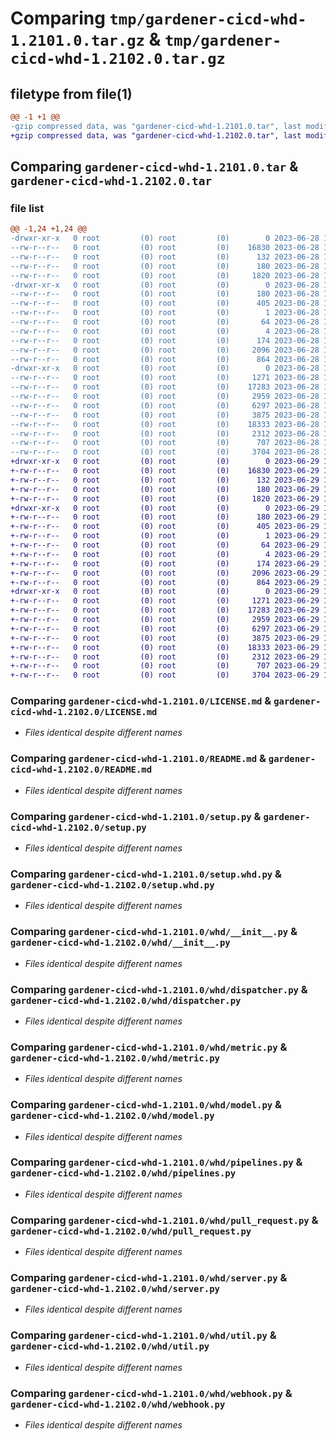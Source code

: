 # Comparing `tmp/gardener-cicd-whd-1.2101.0.tar.gz` & `tmp/gardener-cicd-whd-1.2102.0.tar.gz`

## filetype from file(1)

```diff
@@ -1 +1 @@
-gzip compressed data, was "gardener-cicd-whd-1.2101.0.tar", last modified: Wed Jun 28 12:19:42 2023, max compression
+gzip compressed data, was "gardener-cicd-whd-1.2102.0.tar", last modified: Thu Jun 29 14:31:51 2023, max compression
```

## Comparing `gardener-cicd-whd-1.2101.0.tar` & `gardener-cicd-whd-1.2102.0.tar`

### file list

```diff
@@ -1,24 +1,24 @@
-drwxr-xr-x   0 root         (0) root         (0)        0 2023-06-28 12:19:42.010299 gardener-cicd-whd-1.2101.0/
--rw-r--r--   0 root         (0) root         (0)    16830 2023-06-28 12:18:24.000000 gardener-cicd-whd-1.2101.0/LICENSE.md
--rw-r--r--   0 root         (0) root         (0)      132 2023-06-28 12:18:24.000000 gardener-cicd-whd-1.2101.0/NOTICE.md
--rw-r--r--   0 root         (0) root         (0)      180 2023-06-28 12:19:42.010299 gardener-cicd-whd-1.2101.0/PKG-INFO
--rw-r--r--   0 root         (0) root         (0)     1820 2023-06-28 12:18:24.000000 gardener-cicd-whd-1.2101.0/README.md
-drwxr-xr-x   0 root         (0) root         (0)        0 2023-06-28 12:19:42.010299 gardener-cicd-whd-1.2101.0/gardener_cicd_whd.egg-info/
--rw-r--r--   0 root         (0) root         (0)      180 2023-06-28 12:19:41.000000 gardener-cicd-whd-1.2101.0/gardener_cicd_whd.egg-info/PKG-INFO
--rw-r--r--   0 root         (0) root         (0)      405 2023-06-28 12:19:41.000000 gardener-cicd-whd-1.2101.0/gardener_cicd_whd.egg-info/SOURCES.txt
--rw-r--r--   0 root         (0) root         (0)        1 2023-06-28 12:19:41.000000 gardener-cicd-whd-1.2101.0/gardener_cicd_whd.egg-info/dependency_links.txt
--rw-r--r--   0 root         (0) root         (0)       64 2023-06-28 12:19:41.000000 gardener-cicd-whd-1.2101.0/gardener_cicd_whd.egg-info/requires.txt
--rw-r--r--   0 root         (0) root         (0)        4 2023-06-28 12:19:41.000000 gardener-cicd-whd-1.2101.0/gardener_cicd_whd.egg-info/top_level.txt
--rw-r--r--   0 root         (0) root         (0)      174 2023-06-28 12:19:42.010299 gardener-cicd-whd-1.2101.0/setup.cfg
--rw-r--r--   0 root         (0) root         (0)     2096 2023-06-28 12:18:24.000000 gardener-cicd-whd-1.2101.0/setup.py
--rw-r--r--   0 root         (0) root         (0)      864 2023-06-28 12:18:24.000000 gardener-cicd-whd-1.2101.0/setup.whd.py
-drwxr-xr-x   0 root         (0) root         (0)        0 2023-06-28 12:19:42.010299 gardener-cicd-whd-1.2101.0/whd/
--rw-r--r--   0 root         (0) root         (0)     1271 2023-06-28 12:18:24.000000 gardener-cicd-whd-1.2101.0/whd/__init__.py
--rw-r--r--   0 root         (0) root         (0)    17283 2023-06-28 12:18:24.000000 gardener-cicd-whd-1.2101.0/whd/dispatcher.py
--rw-r--r--   0 root         (0) root         (0)     2959 2023-06-28 12:18:24.000000 gardener-cicd-whd-1.2101.0/whd/metric.py
--rw-r--r--   0 root         (0) root         (0)     6297 2023-06-28 12:18:24.000000 gardener-cicd-whd-1.2101.0/whd/model.py
--rw-r--r--   0 root         (0) root         (0)     3875 2023-06-28 12:18:24.000000 gardener-cicd-whd-1.2101.0/whd/pipelines.py
--rw-r--r--   0 root         (0) root         (0)    18333 2023-06-28 12:18:24.000000 gardener-cicd-whd-1.2101.0/whd/pull_request.py
--rw-r--r--   0 root         (0) root         (0)     2312 2023-06-28 12:18:24.000000 gardener-cicd-whd-1.2101.0/whd/server.py
--rw-r--r--   0 root         (0) root         (0)      707 2023-06-28 12:18:24.000000 gardener-cicd-whd-1.2101.0/whd/util.py
--rw-r--r--   0 root         (0) root         (0)     3704 2023-06-28 12:18:24.000000 gardener-cicd-whd-1.2101.0/whd/webhook.py
+drwxr-xr-x   0 root         (0) root         (0)        0 2023-06-29 14:31:51.176122 gardener-cicd-whd-1.2102.0/
+-rw-r--r--   0 root         (0) root         (0)    16830 2023-06-29 14:18:03.000000 gardener-cicd-whd-1.2102.0/LICENSE.md
+-rw-r--r--   0 root         (0) root         (0)      132 2023-06-29 14:18:03.000000 gardener-cicd-whd-1.2102.0/NOTICE.md
+-rw-r--r--   0 root         (0) root         (0)      180 2023-06-29 14:31:51.176122 gardener-cicd-whd-1.2102.0/PKG-INFO
+-rw-r--r--   0 root         (0) root         (0)     1820 2023-06-29 14:18:03.000000 gardener-cicd-whd-1.2102.0/README.md
+drwxr-xr-x   0 root         (0) root         (0)        0 2023-06-29 14:31:51.176122 gardener-cicd-whd-1.2102.0/gardener_cicd_whd.egg-info/
+-rw-r--r--   0 root         (0) root         (0)      180 2023-06-29 14:31:51.000000 gardener-cicd-whd-1.2102.0/gardener_cicd_whd.egg-info/PKG-INFO
+-rw-r--r--   0 root         (0) root         (0)      405 2023-06-29 14:31:51.000000 gardener-cicd-whd-1.2102.0/gardener_cicd_whd.egg-info/SOURCES.txt
+-rw-r--r--   0 root         (0) root         (0)        1 2023-06-29 14:31:51.000000 gardener-cicd-whd-1.2102.0/gardener_cicd_whd.egg-info/dependency_links.txt
+-rw-r--r--   0 root         (0) root         (0)       64 2023-06-29 14:31:51.000000 gardener-cicd-whd-1.2102.0/gardener_cicd_whd.egg-info/requires.txt
+-rw-r--r--   0 root         (0) root         (0)        4 2023-06-29 14:31:51.000000 gardener-cicd-whd-1.2102.0/gardener_cicd_whd.egg-info/top_level.txt
+-rw-r--r--   0 root         (0) root         (0)      174 2023-06-29 14:31:51.176122 gardener-cicd-whd-1.2102.0/setup.cfg
+-rw-r--r--   0 root         (0) root         (0)     2096 2023-06-29 14:18:03.000000 gardener-cicd-whd-1.2102.0/setup.py
+-rw-r--r--   0 root         (0) root         (0)      864 2023-06-29 14:18:03.000000 gardener-cicd-whd-1.2102.0/setup.whd.py
+drwxr-xr-x   0 root         (0) root         (0)        0 2023-06-29 14:31:51.176122 gardener-cicd-whd-1.2102.0/whd/
+-rw-r--r--   0 root         (0) root         (0)     1271 2023-06-29 14:18:03.000000 gardener-cicd-whd-1.2102.0/whd/__init__.py
+-rw-r--r--   0 root         (0) root         (0)    17283 2023-06-29 14:18:03.000000 gardener-cicd-whd-1.2102.0/whd/dispatcher.py
+-rw-r--r--   0 root         (0) root         (0)     2959 2023-06-29 14:18:03.000000 gardener-cicd-whd-1.2102.0/whd/metric.py
+-rw-r--r--   0 root         (0) root         (0)     6297 2023-06-29 14:18:03.000000 gardener-cicd-whd-1.2102.0/whd/model.py
+-rw-r--r--   0 root         (0) root         (0)     3875 2023-06-29 14:18:03.000000 gardener-cicd-whd-1.2102.0/whd/pipelines.py
+-rw-r--r--   0 root         (0) root         (0)    18333 2023-06-29 14:18:03.000000 gardener-cicd-whd-1.2102.0/whd/pull_request.py
+-rw-r--r--   0 root         (0) root         (0)     2312 2023-06-29 14:18:03.000000 gardener-cicd-whd-1.2102.0/whd/server.py
+-rw-r--r--   0 root         (0) root         (0)      707 2023-06-29 14:18:03.000000 gardener-cicd-whd-1.2102.0/whd/util.py
+-rw-r--r--   0 root         (0) root         (0)     3704 2023-06-29 14:18:03.000000 gardener-cicd-whd-1.2102.0/whd/webhook.py
```

### Comparing `gardener-cicd-whd-1.2101.0/LICENSE.md` & `gardener-cicd-whd-1.2102.0/LICENSE.md`

 * *Files identical despite different names*

### Comparing `gardener-cicd-whd-1.2101.0/README.md` & `gardener-cicd-whd-1.2102.0/README.md`

 * *Files identical despite different names*

### Comparing `gardener-cicd-whd-1.2101.0/setup.py` & `gardener-cicd-whd-1.2102.0/setup.py`

 * *Files identical despite different names*

### Comparing `gardener-cicd-whd-1.2101.0/setup.whd.py` & `gardener-cicd-whd-1.2102.0/setup.whd.py`

 * *Files identical despite different names*

### Comparing `gardener-cicd-whd-1.2101.0/whd/__init__.py` & `gardener-cicd-whd-1.2102.0/whd/__init__.py`

 * *Files identical despite different names*

### Comparing `gardener-cicd-whd-1.2101.0/whd/dispatcher.py` & `gardener-cicd-whd-1.2102.0/whd/dispatcher.py`

 * *Files identical despite different names*

### Comparing `gardener-cicd-whd-1.2101.0/whd/metric.py` & `gardener-cicd-whd-1.2102.0/whd/metric.py`

 * *Files identical despite different names*

### Comparing `gardener-cicd-whd-1.2101.0/whd/model.py` & `gardener-cicd-whd-1.2102.0/whd/model.py`

 * *Files identical despite different names*

### Comparing `gardener-cicd-whd-1.2101.0/whd/pipelines.py` & `gardener-cicd-whd-1.2102.0/whd/pipelines.py`

 * *Files identical despite different names*

### Comparing `gardener-cicd-whd-1.2101.0/whd/pull_request.py` & `gardener-cicd-whd-1.2102.0/whd/pull_request.py`

 * *Files identical despite different names*

### Comparing `gardener-cicd-whd-1.2101.0/whd/server.py` & `gardener-cicd-whd-1.2102.0/whd/server.py`

 * *Files identical despite different names*

### Comparing `gardener-cicd-whd-1.2101.0/whd/util.py` & `gardener-cicd-whd-1.2102.0/whd/util.py`

 * *Files identical despite different names*

### Comparing `gardener-cicd-whd-1.2101.0/whd/webhook.py` & `gardener-cicd-whd-1.2102.0/whd/webhook.py`

 * *Files identical despite different names*

